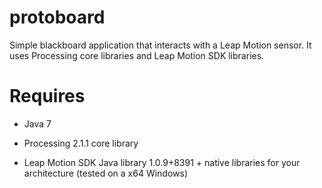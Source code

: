 protoboard
==========

Simple blackboard application that interacts with a Leap Motion sensor. It uses Processing core libraries and Leap Motion SDK libraries.


Requires
==========

* Java 7

* Processing 2.1.1 core library

* Leap Motion SDK Java library 1.0.9+8391 + native libraries for your architecture (tested on a x64 Windows)